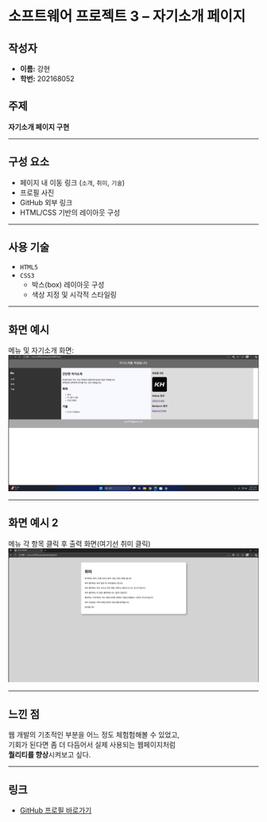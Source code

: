 # 소프트웨어 프로젝트 3 – 자기소개 페이지

## 작성자
- **이름:** 강현  
- **학번:** 202168052

## 주제
**자기소개 페이지 구현**

---

## 구성 요소
- 페이지 내 이동 링크 (`소개`, `취미`, `기술`)
- 프로필 사진
- GitHub 외부 링크
- HTML/CSS 기반의 레이아웃 구성

---

## 사용 기술
- `HTML5`
- `CSS3`
  - 박스(box) 레이아웃 구성
  - 색상 지정 및 시각적 스타일링

---

## 화면 예시
메뉴 및 자기소개 화면:
![display](./display.png)

---
## 화면 예시 2
메뉴 각 항목 클릭 후 출력 화면(여기선 취미 클릭)
![display](./display2.png)

---

## 느낀 점
웹 개발의 기초적인 부분을 어느 정도 체험험해볼 수 있었고,  
기회가 된다면 좀 더 다듬어서 실제 사용되는 웹페이지처럼  
**퀄리티를 향상**시켜보고 싶다.

---

## 링크
- [GitHub 프로필 바로가기](https://github.com/kang01hyoun)
